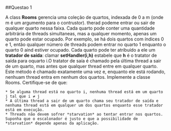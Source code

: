 ##Questao 1

A class **Rooms** gerencia uma coleção de quartos, indexada de 0 a m (onde m é um argumento para o contrustor). therad podeme entrar ou sair de qualquer quarto nessa faixa. Cada quarto pode conter uma quantidade arbitrária de threads simultaneas, mas a qualquer momento, apenas um quarto pode estar ocupado. Por exemplo, se há dois quartos com índices 0 e 1, então qualquer número de threads podem entrar no quarto 1 enquanto o quarto 0 aind estiver ocupado.
    Cada quarto pode ter atribuído a ele um **tratador de saída**: clamar **setHandler(i,h)** estabele que **h** é o tratator de saída para oquarto i.O tratator de saía é chamado pela última thread a sair de um quarto, mas antes que qualquer thread entre em qualquer quarto. Este método é chamado exatamente uma vez e, enquanto ele está rodando, nenhuam thread entra em nenhum dos quartos. Implemente a classe Rooms. Certifique-se de que:

    * Se alguma thread está no quarto i, nenhuma thread está em um quarto j tal que i ≠ j
    * A última thread a sair de um quarto chama seu tratador de saída e nenhuma thread está em qualquer um dos quartos enquanto esse tratador está em execução.
    * Threads não devem sofrer *starvation* ao tentar entrar nos quartos. Suponha que o escalonador é justo e que a possibilidade de *starvation* depende apenas da aplicação.
